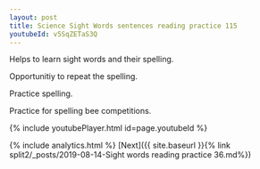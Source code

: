 ```yaml
---
layout: post
title: Science Sight Words sentences reading practice 115
youtubeId: v5SqZETaS3Q
---
```

 
 
Helps to learn sight words and their spelling.

Opportunitiy to repeat the spelling. 

Practice spelling. 
 
Practice for spelling bee competitions. 
 
{% include youtubePlayer.html id=page.youtubeId %}
 
 
{% include analytics.html %} 
[Next]({{ site.baseurl }}{% link  split2/_posts/2019-08-14-Sight words reading practice 36.md%})
 
